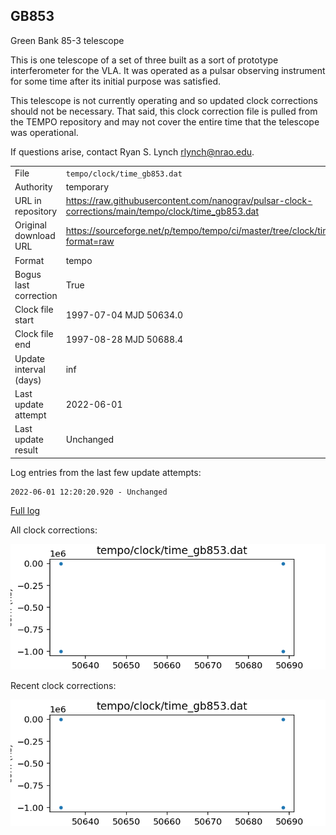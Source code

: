 
## GB853

Green Bank 85-3 telescope

This is one telescope of a set of three built as a sort of
prototype interferometer for the VLA. It was operated as a pulsar
observing instrument for some time after its initial purpose was
satisfied.

This telescope is not currently operating and so updated clock
corrections should not be necessary. That said, this clock
correction file is pulled from the TEMPO repository and may not
cover the entire time that the telescope was operational.

If questions arise, contact Ryan S. Lynch <rlynch@nrao.edu>.

|     |     |
|:--- |:--- |
| File | `tempo/clock/time_gb853.dat` |
| Authority | temporary |
| URL in repository | <https://raw.githubusercontent.com/nanograv/pulsar-clock-corrections/main/tempo/clock/time_gb853.dat> |
| Original download URL | <https://sourceforge.net/p/tempo/tempo/ci/master/tree/clock/time_gb853.dat?format=raw> |
| Format | tempo |
| Bogus last correction | True |
| Clock file start | 1997-07-04 MJD 50634.0 |
| Clock file end | 1997-08-28 MJD 50688.4 |
| Update interval (days) | inf |
| Last update attempt | 2022-06-01 |
| Last update result | Unchanged |

Log entries from the last few update attempts:
```
2022-06-01 12:20:20.920 - Unchanged
```
[Full log](https://raw.githubusercontent.com/nanograv/pulsar-clock-corrections/main/log/tempo/clock/time_gb853.dat.log)


All clock corrections:

![plot of all clock corrections](time_gb853.dat.png "All corrections")

Recent clock corrections:

![plot of recent clock corrections](time_gb853.dat.short.png "Recent corrections")

